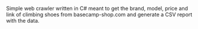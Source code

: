 Simple web crawler written in C# meant to get the brand, model, price and link of climbing shoes from basecamp-shop.com and generate a CSV report with the data.
